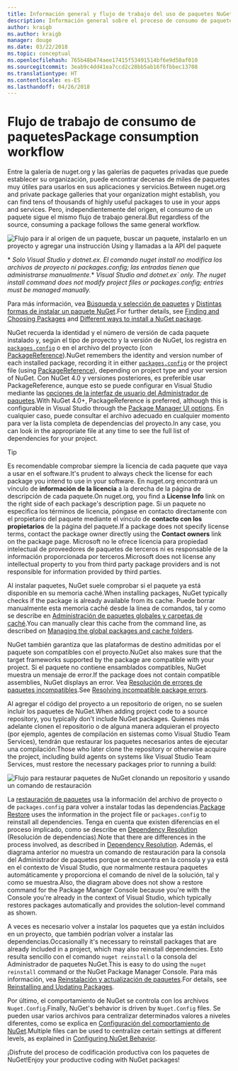 ```yaml
---
title: Información general y flujo de trabajo del uso de paquetes NuGet
description: Información general sobre el proceso de consumo de paquetes de NuGet en un proyecto, con vínculos a otras partes específicas del proceso.
author: kraigb
ms.author: kraigb
manager: douge
ms.date: 03/22/2018
ms.topic: conceptual
ms.openlocfilehash: 765b48b474aee17415f53491514bf6e9d50af010
ms.sourcegitcommit: 3eab9c4dd41ea7ccd2c28bb5ab16f6fbbec13708
ms.translationtype: HT
ms.contentlocale: es-ES
ms.lasthandoff: 04/26/2018
---
```

# <a name="package-consumption-workflow"></a><span data-ttu-id="6f559-103">Flujo de trabajo de consumo de paquetes</span><span class="sxs-lookup"><span data-stu-id="6f559-103">Package consumption workflow</span></span>

<span data-ttu-id="6f559-104">Entre la galería de nuget.org y las galerías de paquetes privadas que puede establecer su organización, puede encontrar decenas de miles de paquetes muy útiles para usarlos en sus aplicaciones y servicios.</span><span class="sxs-lookup"><span data-stu-id="6f559-104">Between nuget.org and private package galleries that your organization might establish, you can find tens of thousands of highly useful packages to use in your apps and services.</span></span> <span data-ttu-id="6f559-105">Pero, independientemente del origen, el consumo de un paquete sigue el mismo flujo de trabajo general.</span><span class="sxs-lookup"><span data-stu-id="6f559-105">But regardless of the source, consuming a package follows the same general workflow.</span></span>

![Flujo para ir al origen de un paquete, buscar un paquete, instalarlo en un proyecto y agregar una instrucción Using y llamadas a la API del paquete](media/Overview-01-GeneralFlow.png)

<span data-ttu-id="6f559-107">\* _Solo Visual Studio y dotnet.ex. El comando nuget install no modifica los archivos de proyecto ni packages.config; las entradas tienen que administrarse manualmente._</span><span class="sxs-lookup"><span data-stu-id="6f559-107">\* _Visual Studio and dotnet.ex\` only. The nuget install command does not modify project files or packages.config; entries must be managed manually._</span></span>

<span data-ttu-id="6f559-108">Para más información, vea [Búsqueda y selección de paquetes](../consume-packages/finding-and-choosing-packages.md) y [Distintas formas de instalar un paquete NuGet](ways-to-install-a-package.md).</span><span class="sxs-lookup"><span data-stu-id="6f559-108">For further details, see [Finding and Choosing Packages](../consume-packages/finding-and-choosing-packages.md) and [Different ways to install a NuGet package](ways-to-install-a-package.md).</span></span>

<span data-ttu-id="6f559-109">NuGet recuerda la identidad y el número de versión de cada paquete instalado y, según el tipo de proyecto y la versión de NuGet, los registra en [`packages.config`](../reference/packages-config.md) o en el archivo del proyecto (con [PackageReference](../consume-packages/package-references-in-project-files.md)).</span><span class="sxs-lookup"><span data-stu-id="6f559-109">NuGet remembers the identity and version number of each installed package, recording it in either [`packages.config`](../reference/packages-config.md) or the project file (using [PackageReference](../consume-packages/package-references-in-project-files.md)), depending on project type and your version of NuGet.</span></span> <span data-ttu-id="6f559-110">Con NuGet 4.0 y versiones posteriores, es preferible usar PackageReference, aunque esto se puede configurar en Visual Studio mediante las [opciones de la interfaz de usuario del Administrador de paquetes](../tools/package-manager-ui.md).</span><span class="sxs-lookup"><span data-stu-id="6f559-110">With NuGet 4.0+, PackageReference is preferred, although this is configurable in Visual Studio through the [Package Manager UI options](../tools/package-manager-ui.md).</span></span> <span data-ttu-id="6f559-111">En cualquier caso, puede consultar el archivo adecuado en cualquier momento para ver la lista completa de dependencias del proyecto.</span><span class="sxs-lookup"><span data-stu-id="6f559-111">In any case, you can look in the appropriate file at any time to see the full list of dependencies for your project.</span></span>

> [!Tip]
> <span data-ttu-id="6f559-112">Es recomendable comprobar siempre la licencia de cada paquete que vaya a usar en el software.</span><span class="sxs-lookup"><span data-stu-id="6f559-112">It's prudent to always check the license for each package you intend to use in your software.</span></span> <span data-ttu-id="6f559-113">En nuget.org encontrará un vínculo de **información de la licencia** a la derecha de la página de descripción de cada paquete.</span><span class="sxs-lookup"><span data-stu-id="6f559-113">On nuget.org, you find a **License Info** link on the right side of each package's description page.</span></span> <span data-ttu-id="6f559-114">Si un paquete no especifica los términos de licencia, póngase en contacto directamente con el propietario del paquete mediante el vínculo de **contacto con los propietarios** de la página del paquete.</span><span class="sxs-lookup"><span data-stu-id="6f559-114">If a package does not specify license terms, contact the package owner directly using the **Contact owners** link on the package page.</span></span> <span data-ttu-id="6f559-115">Microsoft no le ofrece licencia para propiedad intelectual de proveedores de paquetes de terceros ni es responsable de la información proporcionada por terceros.</span><span class="sxs-lookup"><span data-stu-id="6f559-115">Microsoft does not license any intellectual property to you from third party package providers and is not responsible for information provided by third parties.</span></span>

<span data-ttu-id="6f559-116">Al instalar paquetes, NuGet suele comprobar si el paquete ya está disponible en su memoria caché.</span><span class="sxs-lookup"><span data-stu-id="6f559-116">When installing packages, NuGet typically checks if the package is already available from its cache.</span></span> <span data-ttu-id="6f559-117">Puede borrar manualmente esta memoria caché desde la línea de comandos, tal y como se describe en [Administración de paquetes globales y carpetas de caché](../consume-packages/managing-the-global-packages-and-cache-folders.md).</span><span class="sxs-lookup"><span data-stu-id="6f559-117">You can manually clear this cache from the command line, as described on [Managing the global packages and cache folders](../consume-packages/managing-the-global-packages-and-cache-folders.md).</span></span>

<span data-ttu-id="6f559-118">NuGet también garantiza que las plataformas de destino admitidas por el paquete son compatibles con el proyecto.</span><span class="sxs-lookup"><span data-stu-id="6f559-118">NuGet also makes sure that the target frameworks supported by the package are compatible with your project.</span></span> <span data-ttu-id="6f559-119">Si el paquete no contiene ensamblados compatibles, NuGet muestra un mensaje de error.</span><span class="sxs-lookup"><span data-stu-id="6f559-119">If the package does not contain compatible assemblies, NuGet displays an error.</span></span> <span data-ttu-id="6f559-120">Vea [Resolución de errores de paquetes incompatibles](dependency-resolution.md#resolving-incompatible-package-errors).</span><span class="sxs-lookup"><span data-stu-id="6f559-120">See [Resolving incompatible package errors](dependency-resolution.md#resolving-incompatible-package-errors).</span></span>

<span data-ttu-id="6f559-121">Al agregar el código del proyecto a un repositorio de origen, no se suelen incluir los paquetes de NuGet.</span><span class="sxs-lookup"><span data-stu-id="6f559-121">When adding project code to a source repository, you typically don't include NuGet packages.</span></span> <span data-ttu-id="6f559-122">Quienes más adelante clonen el repositorio o de alguna manera adquieran el proyecto (por ejemplo, agentes de compilación en sistemas como Visual Studio Team Services), tendrán que restaurar los paquetes necesarios antes de ejecutar una compilación:</span><span class="sxs-lookup"><span data-stu-id="6f559-122">Those who later clone the repository or otherwise acquire the project, including build agents on systems like Visual Studio Team Services, must restore the necessary packages prior to running a build:</span></span>

![Flujo para restaurar paquetes de NuGet clonando un repositorio y usando un comando de restauración](media/Overview-02-RestoreFlow.png)

<span data-ttu-id="6f559-124">La [restauración de paquetes](../consume-packages/package-restore.md) usa la información del archivo de proyecto o de `packages.config` para volver a instalar todas las dependencias.</span><span class="sxs-lookup"><span data-stu-id="6f559-124">[Package Restore](../consume-packages/package-restore.md) uses the information in the project file or `packages.config` to reinstall all dependencies.</span></span> <span data-ttu-id="6f559-125">Tenga en cuenta que existen diferencias en el proceso implicado, como se describe en [Dependency Resolution](../consume-packages/dependency-resolution.md) (Resolución de dependencias).</span><span class="sxs-lookup"><span data-stu-id="6f559-125">Note that there are differences in the process involved, as described in [Dependency Resolution](../consume-packages/dependency-resolution.md).</span></span> <span data-ttu-id="6f559-126">Además, el diagrama anterior no muestra un comando de restauración para la consola del Administrador de paquetes porque se encuentra en la consola y ya está en el contexto de Visual Studio, que normalmente restaura paquetes automáticamente y proporciona el comando de nivel de la solución, tal y como se muestra.</span><span class="sxs-lookup"><span data-stu-id="6f559-126">Also, the diagram above does not show a restore command for the Package Manager Console because you're with the Console you're already in the context of Visual Studio, which typically restores packages automatically and provides the solution-level command as shown.</span></span>

<span data-ttu-id="6f559-127">A veces es necesario volver a instalar los paquetes que ya están incluidos en un proyecto, que también podrían volver a instalar las dependencias.</span><span class="sxs-lookup"><span data-stu-id="6f559-127">Occasionally it's necessary to reinstall packages that are already included in a project, which may also reinstall dependencies.</span></span> <span data-ttu-id="6f559-128">Esto resulta sencillo con el comando `nuget reinstall` o la consola del Administrador de paquetes NuGet.</span><span class="sxs-lookup"><span data-stu-id="6f559-128">This is easy to do using the `nuget reinstall` command or the NuGet Package Manager Console.</span></span> <span data-ttu-id="6f559-129">Para más información, vea [Reinstalación y actualización de paquetes](../consume-packages/reinstalling-and-updating-packages.md).</span><span class="sxs-lookup"><span data-stu-id="6f559-129">For details, see [Reinstalling and Updating Packages](../consume-packages/reinstalling-and-updating-packages.md).</span></span>

<span data-ttu-id="6f559-130">Por último, el comportamiento de NuGet se controla con los archivos `Nuget.Config`.</span><span class="sxs-lookup"><span data-stu-id="6f559-130">Finally, NuGet's behavior is driven by `Nuget.Config` files.</span></span> <span data-ttu-id="6f559-131">Se pueden usar varios archivos para centralizar determinados valores a niveles diferentes, como se explica en [Configuración del comportamiento de NuGet](../consume-packages/configuring-nuget-behavior.md).</span><span class="sxs-lookup"><span data-stu-id="6f559-131">Multiple files can be used to centralize certain settings at different levels, as explained in [Configuring NuGet Behavior](../consume-packages/configuring-nuget-behavior.md).</span></span>

<span data-ttu-id="6f559-132">¡Disfrute del proceso de codificación productiva con los paquetes de NuGet!</span><span class="sxs-lookup"><span data-stu-id="6f559-132">Enjoy your productive coding with NuGet packages!</span></span>

